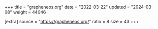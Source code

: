 +++
title = "grapheneos.org"
date = "2022-03-22"
updated = "2024-03-08"
weight = 44046

[extra]
source = "https://grapheneos.org/"
ratio = 8
size = 43
+++
